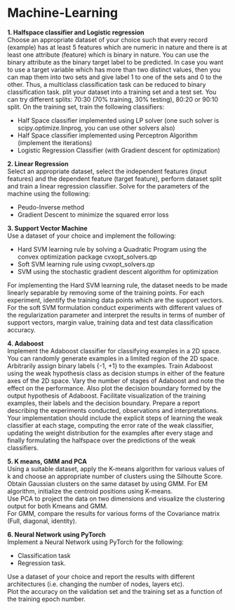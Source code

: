 # Machine-Learning

**1. Halfspace classifier and Logistic regression** <br/>
Choose an appropriate dataset of your choice such that every record (example) has at least 5 features which are numeric in nature and there is at least one attribute (feature) which is binary in nature. You can use the binary attribute as the binary target label to be predicted. In case you want to use a target variable which has more than two distinct values, then you can map them into two sets and give label 1 to one of the sets and 0 to the other. Thus, a multiclass classification task can be reduced to binary classification task. plit your dataset into a training set and a test set. You can try different splits: 70:30 (70% training, 30% testing), 80:20 or 90:10 split.
On the training set, train the following classifiers:
- Half Space classifier implemented using LP solver (one such solver is scipy.optimize.linprog, you can use other solvers also)
- Half Space classifier implemented using Perceptron Algorithm (implement the iterations)
- Logistic Regression Classifier  (with Gradient descent for optimization)

**2. Linear Regression**<br/>
Select an appropriate dataset, select the independent features (input features) and the dependent feature (target feature), perform dataset split and train a linear regression classifier. Solve for the parameters of the machine using the following:
- Peudo-Inverse method 
- Gradient Descent to minimize the squared error loss


**3. Support Vector Machine**<br/>
Use a dataset of your  choice and implement the following:
- Hard SVM learning rule by solving a Quadratic Program using the convex optimization package cvxopt_solvers.qp
- Soft SVM learning rule using  cvxopt_solvers.qp
- SVM using the stochastic gradient descent algorithm for optimization<br/>

For implementing the Hard SVM learning rule, the dataset needs to be made linearly separable by removing some of the training points. For each experiment, identify the training data points which are the support vectors.  <br/>
For the soft SVM formulation conduct experiments with different values of the regularization parameter and interpret the results in terms of number of support vectors, margin value, training data and test data classification accuracy.<br/>


**4. Adaboost**<br/>
Implement the Adaboost classifier for classifying examples in a 2D space. You can randomly generate examples in a limited region of the 2D space. Arbitrarily assign binary labels {-1, +1} to the examples. Train Adaboost using the weak hypothesis class as decision stumps in either of the feature axes of the 2D space. Vary the number of stages of Adaboost and note the effect on the performance. Also plot the decision boundary formed by the output hypothesis of Adaboost. Facilitate visualization of the training examples, their labels and the decision boundary. Prepare a report describing the experiments conducted, observations and interpretations. Your implementation should include the explicit steps of learning the weak classifier at each stage, computing the error rate of the weak classifier, updating the weight distribution for the examples after every stage and finally formulating the halfspace over the predictions of the weak classifiers.


**5. K means, GMM and PCA**<br/>
Using a suitable dataset, apply the K-means algorithm for various values of k and choose an appropriate number of clusters using the Silhoutte Score.<br/>
Obtain Gaussian clusters on the same dataset by using GMM. For EM algorithm, initialize the centroid positions using K-means.<br/>
Use PCA to project the data on two dimensions and visualize the clustering output for both Kmeans and GMM.<br/>
For GMM, compare the results for various forms of the Covariance matrix (Full, diagonal, identity).<br/>


**6. Neural Network using PyTorch**<br/>
Implement a Neural Network using PyTorch for the following:
- Classification task 
- Regression task.

Use a dataset of your choice and report the results with different architectures (i.e. changing the number of nodes, layers etc).<br/>
Plot the accuracy on the validation set and the training set as a function of the training epoch number. 

